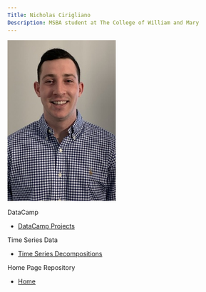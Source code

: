 ```yaml
---
Title: Nicholas Cirigliano
Description: MSBA student at The College of William and Mary 
---
```


![My Picture](/pics/GithubPic.jpeg)

DataCamp

 - [DataCamp Projects](/DataCampProjects/index.md)

Time Series Data

 - [Time Series Decompositions](/TimeSeries/index.md)

Home Page Repository

 - [Home](https://github.com/nicholascirigliano/nicholascirigliano.github.io)
